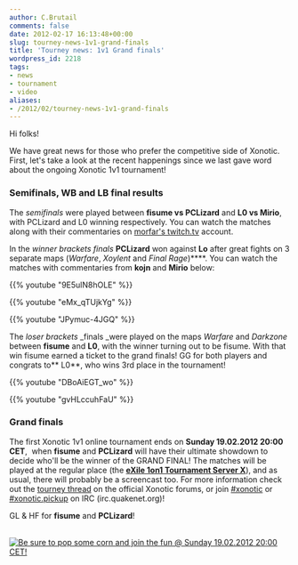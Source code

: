```yaml
---
author: C.Brutail
comments: false
date: 2012-02-17 16:13:48+00:00
slug: tourney-news-1v1-grand-finals
title: 'Tourney news: 1v1 Grand finals'
wordpress_id: 2218
tags:
- news
- tournament
- video
aliases:
- /2012/02/tourney-news-1v1-grand-finals
---
```


Hi folks!

We have great news for those who prefer the competitive side of Xonotic. First, let's take a look at the recent happenings since we last gave word about the ongoing Xonotic 1v1 tournament!

### Semifinals, WB and LB final results

The _semifinals_ were played between **fisume vs PCLizard** and **L0 vs Mirio**, with PCLizard and L0 winning respectively. You can watch the matches along with their commentaries on [morfar's twitch.tv](http://en.twitch.tv/morfah/b/302150054) account.

In the _winner brackets finals_ **PCLizard** won against **Lo** after great fights on 3 separate maps (_Warfare_, _Xoylent_ and _Final Rage_)****. You can watch the matches with commentaries from **kojn** and **Mirio** below:

{{% youtube "9E5ulN8hOLE" %}}

{{% youtube "eMx_qTUjkYg" %}}

{{% youtube "JPymuc-4JGQ" %}}

The _loser brackets_ _finals _were played on the maps _Warfare_ and _Darkzone_ between **fisume** and **L0**, with the winner turning out to be fisume. With that win fisume earned a ticket to the grand finals! GG for both players and congrats to** L0**, who wins 3rd place in the tournament!

{{% youtube "DBoAiEGT_wo" %}}

{{% youtube "gvHLccuhFaU" %}}

### Grand finals

The first Xonotic 1v1 online tournament ends on **Sunday 19.02.2012 20:00 CET**,  when **fisume** and **PCLizard** will have their ultimate showdown to decide who'll be the winner of the GRAND FINAL! The matches will be played at the regular place (the **[eXile 1on1 Tournament Server X](http://dpmaster.deathmask.net/?game=xonotic&server=88.198.17.137:24446&sort=name)**), and as usual, there will probably be a screencast too. For more information check out the [tourney thread](http://forums.xonotic.org/showthread.php?tid=2177) on the official Xonotic forums, or join [#xonotic](irc://irc.quakenet.org/xonotic) or [#xonotic.pickup](irc://irc.quakenet.org/xonotic.pickup) on IRC (irc.quakenet.org)!

GL & HF for **fisume** and **PCLizard**!

 [![Be sure to pop some corn and join the fun @ Sunday 19.02.2012 20:00 CET!](/m/uploads/2012/02/grand_tourney-500x375.jpg)](/m/uploads/2012/02/grand_tourney.jpg)
